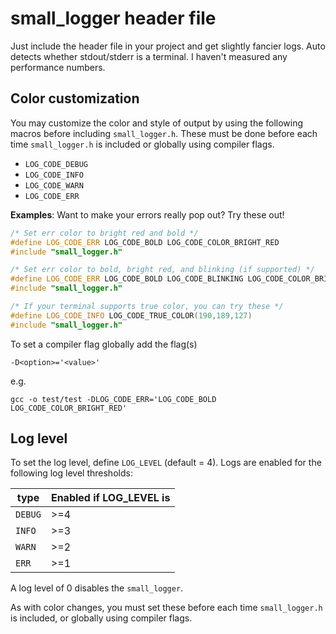 # small_logger header file

Just include the header file in your project and get slightly fancier logs.
Auto detects whether stdout/stderr is a terminal. I haven't measured any
performance numbers.

## Color customization

You may customize the color and style of output by using the following
macros before including `small_logger.h`. These must be done before each
time `small_logger.h` is included or globally using compiler flags.
- `LOG_CODE_DEBUG`
- `LOG_CODE_INFO`
- `LOG_CODE_WARN`
- `LOG_CODE_ERR`

**Examples**: Want to make your errors really pop out? Try these out!

```c
/* Set err color to bright red and bold */
#define LOG_CODE_ERR LOG_CODE_BOLD LOG_CODE_COLOR_BRIGHT_RED
#include "small_logger.h"
```

```c
/* Set err color to bold, bright red, and blinking (if supported) */
#define LOG_CODE_ERR LOG_CODE_BOLD LOG_CODE_BLINKING LOG_CODE_COLOR_BRIGHT_RED
#include "small_logger.h"
```

```c
/* If your terminal supports true color, you can try these */
#define LOG_CODE_INFO LOG_CODE_TRUE_COLOR(190,189,127)
#include "small_logger.h"
```

To set a compiler flag globally add the flag(s)
```shell
-D<option>='<value>'
```
e.g.
```shell
gcc -o test/test -DLOG_CODE_ERR='LOG_CODE_BOLD LOG_CODE_COLOR_BRIGHT_RED'
```

## Log level

To set the log level, define `LOG_LEVEL` (default = 4). Logs are enabled for the
following log level thresholds:

|type|Enabled if LOG_LEVEL is|
|---|---|
|`DEBUG`|>=4|
|`INFO`|>=3|
|`WARN`|>=2|
|`ERR`|>=1|

A log level of 0 disables the `small_logger`.

As with color changes, you must set these before each time `small_logger.h` is
included, or globally using compiler flags.
